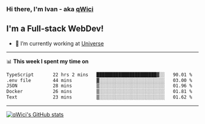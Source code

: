 ### Hi there, I'm Ivan - aka [qWici][website]

## I'm a Full-stack WebDev!
- 🔭 I’m currently working at [Universe][universe]

---

📊 **This week I spent my time on**
<!--START_SECTION:waka-->

```txt
TypeScript       22 hrs 2 mins   ██████████████████████▓░░   90.01 %
.env file        44 mins         ▓░░░░░░░░░░░░░░░░░░░░░░░░   03.00 %
JSON             28 mins         ▒░░░░░░░░░░░░░░░░░░░░░░░░   01.96 %
Docker           26 mins         ▒░░░░░░░░░░░░░░░░░░░░░░░░   01.81 %
Text             23 mins         ▒░░░░░░░░░░░░░░░░░░░░░░░░   01.62 %
```

<!--END_SECTION:waka-->

---

[![qWici's GitHub stats](https://github-readme-stats.vercel.app/api?username=qWici)](https://github.com/qWici/github-readme-stats)

[website]: https://devkucher.com
[twitter]: https://twitter.com/KucherDev
[linkedin]: https://www.linkedin.com/in/ivankucher
[universe]: https://universeapps.limited
